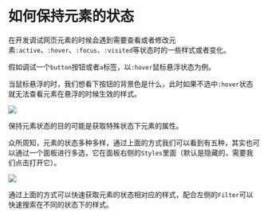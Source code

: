 # 如何保持元素的状态

在开发调试网页元素的时候会遇到需要查看或者修改元素`:active`、`:hover`、`:focus`、`:visited`等状态时的一些样式或者变化。

假如调试一个`button`按钮或者`a`标签，以`:hover`鼠标悬浮状态为例。

当鼠标悬浮的时，我们想看下按钮的背景色是什么，此时如果不选中`:hover`状态就无法查看元素在悬浮的时候生效的样式。

![](/assets/google-developer-tools/keep-the-state-of-the-element-hover.png)

保持元素状态的目的可能是获取特殊状态下元素的属性。

众所周知，元素的状态多种多样，通过上面的方式我们可以看到有五种，其实也可以通过一个面板进行多选，它在面板右侧的`Styles`里面（默认是隐藏的，需要我们点击打开它）。

![](/assets/goods-developer-tools/keep-the-state-of-the-element-switch-many-states.png)

通过上面的方式可以快速获取元素的状态相对应的样式，配合左侧的`Filter`可以快速搜索在不同的状态下的样式。
